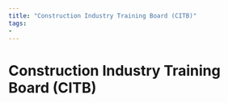 ```yaml
---
title: "Construction Industry Training Board (CITB)"
tags: 
- 
---
```

# Construction Industry Training Board (CITB)










